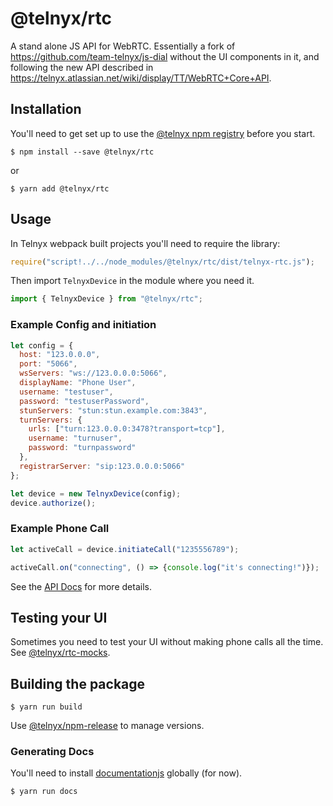 # @telnyx/rtc

A stand alone JS API for WebRTC. Essentially a fork of https://github.com/team-telnyx/js-dial without the UI components in it, and following the new API described in https://telnyx.atlassian.net/wiki/display/TT/WebRTC+Core+API.

## Installation

You'll need to get set up to use the [@telnyx npm registry](https://github.com/team-telnyx/documentation/blob/master/languages/javascript/node/registry.md) before you start.

```shell
$ npm install --save @telnyx/rtc
```

or

```shell
$ yarn add @telnyx/rtc
```


## Usage

In Telnyx webpack built projects you'll need to require the library:

```javascript
require("script!../../node_modules/@telnyx/rtc/dist/telnyx-rtc.js");
```


Then import `TelnyxDevice` in the module where you need it.

```javascript
import { TelnyxDevice } from "@telnyx/rtc";
```


### Example Config and initiation

```javascript
let config = {
  host: "123.0.0.0",
  port: "5066",
  wsServers: "ws://123.0.0.0:5066",
  displayName: "Phone User",
  username: "testuser",
  password: "testuserPassword",
  stunServers: "stun:stun.example.com:3843",
  turnServers: {
    urls: ["turn:123.0.0.0:3478?transport=tcp"],
    username: "turnuser",
    password: "turnpassword"
  },
  registrarServer: "sip:123.0.0.0:5066"
};

let device = new TelnyxDevice(config);
device.authorize();
```

### Example Phone Call

```javascript
let activeCall = device.initiateCall("1235556789");

activeCall.on("connecting", () => {console.log("it's connecting!")});
```

See the [API Docs](https://github.com/team-telnyx/telnyx-rtc/blob/master/docs/API.md) for more details.

## Testing your UI

Sometimes you need to test your UI without making phone calls all the time. See [@telnyx/rtc-mocks](https://github.com/team-telnyx/telnyx-rtc-mocks).



## Building the package

```
$ yarn run build
```

Use [@telnyx/npm-release](https://github.com/team-telnyx/npm-release) to manage versions.

### Generating Docs

You'll need to install [documentationjs](https://github.com/documentationjs/documentation) globally (for now).
```
$ yarn run docs
```

